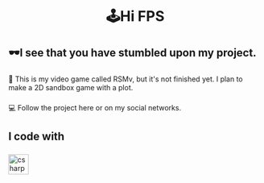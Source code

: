 <h1 align="center">🕹Hi FPS</h1>

###

<h2 align="left">🕶I see that you have stumbled upon my project.</h2>

###

<p align="left">🎯 This is my video game called RSMv, but it's not finished yet.
I plan to make a 2D sandbox game with a plot.</p>

###

<p align="left">💻 Follow the project here or on my social networks.</p>


###

<h2 align="left">I code with</h2>

###

<div align="left">
  <img src="https://cdn.jsdelivr.net/gh/devicons/devicon/icons/csharp/csharp-original.svg" height="40" alt="csharp logo"  />
  <img width="12" />
</div>

###

